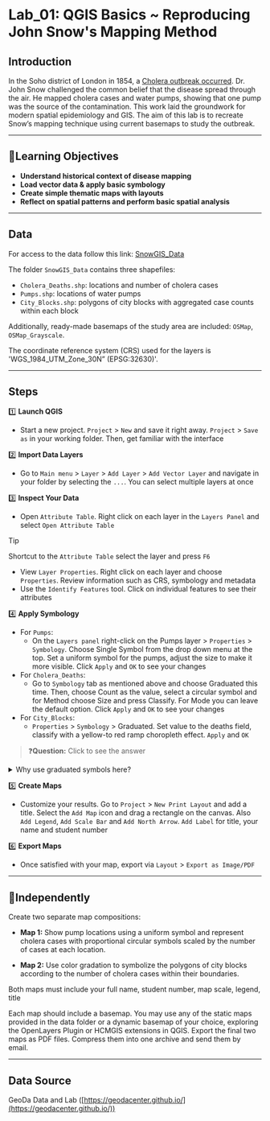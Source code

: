 # Lab_01: QGIS Basics ~ Reproducing John Snow's Mapping Method  

## Introduction  

In the Soho district of London in 1854, a [Cholera outbreak occurred](https://en.wikipedia.org/wiki/1846%E2%80%931860_cholera_pandemic). Dr. John Snow challenged the common belief that the disease spread through the air. He mapped cholera cases and water pumps, showing that one pump was the source of the contamination. This work laid the groundwork for modern spatial epidemiology and GIS. The aim of this lab is to recreate Snow’s mapping technique using current basemaps to study the outbreak.

---
## 🎯Learning Objectives
  
- **Understand historical context of disease mapping**
- **Load vector data & apply basic symbology**
- **Create simple thematic maps with layouts**
- **Reflect on spatial patterns and perform basic spatial analysis**

---
## Data  

For access to the data follow this link: [SnowGIS_Data](https://drive.google.com/drive/folders/1N4wrFSpLlSWzj4WdFuFx8zFMOaKnOKkK?usp=sharing)

The folder `SnowGIS_Data` contains three shapefiles:  
- `Cholera_Deaths.shp`: locations and number of cholera cases  
- `Pumps.shp`: locations of water pumps  
- `City_Blocks.shp`: polygons of city blocks with aggregated case counts within each block  

Additionally, ready-made basemaps of the study area are included: `OSMap`, `OSMap_Grayscale`.  

The coordinate reference system (CRS) used for the layers is 'WGS_1984_UTM_Zone_30N” (EPSG:32630)'.  

---
## Steps

1️⃣ **Launch QGIS**
- Start a new project. `Project` > `New` and save it right away. `Project` > `Save as` in your working folder. Then, get familiar with the interface
   
2️⃣ **Import Data Layers**
- Go to `Main menu` > `Layer` > `Add Layer` > `Add Vector Layer` and navigate in your folder by selecting the `...`. You can select multiple layers at once

3️⃣ **Inspect Your Data**
- Open `Attribute Table`. Right click on each layer in the `Layers Panel` and select `Open Attribute Table`
> [!tip]
> Shortcut to the `Attribute Table`
> select the layer and press `F6`

- View `Layer Properties`. Right click on each layer and choose `Properties`. Review information such as CRS, symbology and metadata
- Use the `Identify Features` tool. Click on individual features to see their attributes

4️⃣ **Apply Symbology**
- For `Pumps`:
  - On the `Layers panel` right-click on the Pumps layer > `Properties` > `Symbology`. Choose Single Symbol from the drop down menu at the top. Set a uniform symbol for the pumps, adjust the size to make it more visible. Click `Apply` and `OK` to see your changes
- For `Cholera_Deaths`:
  - Go to `Symbology` tab as mentioned above and choose Graduated this time. Then, choose Count as the value, select a circular symbol and for Method choose Size and press Classify. For Mode you can leave the default option. Click `Apply` and `OK` to see your changes
- For `City_Blocks`:
  - `Properties` > `Symbology` > Graduated. Set value to the deaths field, classify with a yellow-to red ramp choropleth effect. `Apply` and `OK`

> ❓**Question:** Click to see the answer    
<details>
  <summary>Why use graduated symbols here?</summary>
  
  Graduated symbols show the range of deaths at each city block. This helps you find clusters with higher deaths, which might suggest closeness to a contaminated source. 
  </details>

5️⃣ **Create Maps**   
- Customize your results. Go to `Project` > `New Print Layout` and add a title. Select the `Add Map` icon and drag a rectangle on the canvas. Also `Add Legend`, `Add Scale Bar` and `Add North Arrow`. `Add Label` for title, your name and student number

6️⃣ **Export Maps**
- Once satisfied with your map, export via `Layout` > `Export as Image/PDF`

---
## 🚀Independently
Create two separate map compositions:  

   - **Map 1:** Show pump locations using a uniform symbol and represent cholera cases with proportional circular symbols scaled by the number of cases at each location.  
   
   - **Map 2:** Use color gradation to symbolize the polygons of city blocks according to the number of cholera cases within their boundaries.

Both maps must include your full name, student number, map scale, legend, title  

Each map should include a basemap. You may use any of the static maps provided in the data folder or a dynamic basemap of your choice, exploring the OpenLayers Plugin or HCMGIS extensions in QGIS. Export the final two maps as PDF files. Compress them into one archive and send them by email.

---
## Data Source

GeoDa Data and Lab ([https://geodacenter.github.io/](https://geodacenter.github.io/))
